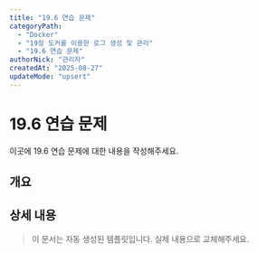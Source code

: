 ```yaml
---
title: "19.6 연습 문제"
categoryPath:
  - "Docker"
  - "19장 도커를 이용한 로그 생성 및 관리"
  - "19.6 연습 문제"
authorNick: "관리자"
createdAt: "2025-08-27"
updateMode: "upsert"
---
```


# 19.6 연습 문제

이곳에 19.6 연습 문제에 대한 내용을 작성해주세요.

## 개요

<!-- 내용을 작성해주세요 -->

## 상세 내용

<!-- 내용을 작성해주세요 -->

> 이 문서는 자동 생성된 템플릿입니다. 실제 내용으로 교체해주세요.
